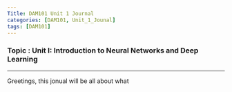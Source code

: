 ```yaml
---
Title: DAM101 Unit 1 Journal
categories: [DAM101, Unit_1_Jounal]
tags: [DAM101]
---
```


### Topic : Unit I: Introduction to Neural Networks and Deep Learning 

----
Greetings, this jonual will be all about what 